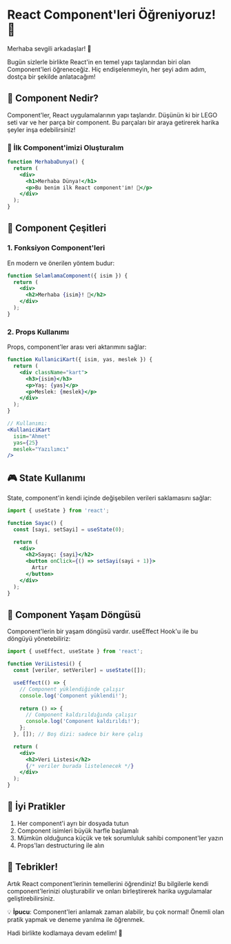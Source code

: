 # React Component'leri Öğreniyoruz! 🎨

Merhaba sevgili arkadaşlar! 👋

Bugün sizlerle birlikte React'in en temel yapı taşlarından biri olan Component'leri öğreneceğiz. Hiç endişelenmeyin, her şeyi adım adım, dostça bir şekilde anlatacağım!

## 🌟 Component Nedir?

Component'ler, React uygulamalarının yapı taşlarıdır. Düşünün ki bir LEGO seti var ve her parça bir component. Bu parçaları bir araya getirerek harika şeyler inşa edebilirsiniz!

### 🎯 İlk Component'imizi Oluşturalım

```jsx
function MerhabaDunya() {
  return (
    <div>
      <h1>Merhaba Dünya!</h1>
      <p>Bu benim ilk React component'im! 🎉</p>
    </div>
  );
}
```

## 💫 Component Çeşitleri

### 1. Fonksiyon Component'leri

En modern ve önerilen yöntem budur:

```jsx
function SelamlamaComponent({ isim }) {
  return (
    <div>
      <h2>Merhaba {isim}! 👋</h2>
    </div>
  );
}
```

### 2. Props Kullanımı

Props, component'ler arası veri aktarımını sağlar:

```jsx
function KullaniciKart({ isim, yas, meslek }) {
  return (
    <div className="kart">
      <h3>{isim}</h3>
      <p>Yaş: {yas}</p>
      <p>Meslek: {meslek}</p>
    </div>
  );
}

// Kullanımı:
<KullaniciKart 
  isim="Ahmet" 
  yas={25} 
  meslek="Yazılımcı"
/>
```

## 🎮 State Kullanımı

State, component'in kendi içinde değişebilen verileri saklamasını sağlar:

```jsx
import { useState } from 'react';

function Sayac() {
  const [sayi, setSayi] = useState(0);

  return (
    <div>
      <h2>Sayaç: {sayi}</h2>
      <button onClick={() => setSayi(sayi + 1)}>
        Artır
      </button>
    </div>
  );
}
```

## 🔄 Component Yaşam Döngüsü

Component'lerin bir yaşam döngüsü vardır. useEffect Hook'u ile bu döngüyü yönetebiliriz:

```jsx
import { useEffect, useState } from 'react';

function VeriListesi() {
  const [veriler, setVeriler] = useState([]);

  useEffect(() => {
    // Component yüklendiğinde çalışır
    console.log('Component yüklendi!');
    
    return () => {
      // Component kaldırıldığında çalışır
      console.log('Component kaldırıldı!');
    };
  }, []); // Boş dizi: sadece bir kere çalış

  return (
    <div>
      <h2>Veri Listesi</h2>
      {/* veriler burada listelenecek */}
    </div>
  );
}
```

## 🎯 İyi Pratikler

1. Her component'i ayrı bir dosyada tutun
2. Component isimleri büyük harfle başlamalı
3. Mümkün olduğunca küçük ve tek sorumluluk sahibi component'ler yazın
4. Props'ları destructuring ile alın

## 🎉 Tebrikler!

Artık React component'lerinin temellerini öğrendiniz! Bu bilgilerle kendi component'lerinizi oluşturabilir ve onları birleştirerek harika uygulamalar geliştirebilirsiniz.

💡 **İpucu**: Component'leri anlamak zaman alabilir, bu çok normal! Önemli olan pratik yapmak ve deneme yanılma ile öğrenmek.

Hadi birlikte kodlamaya devam edelim! 🚀